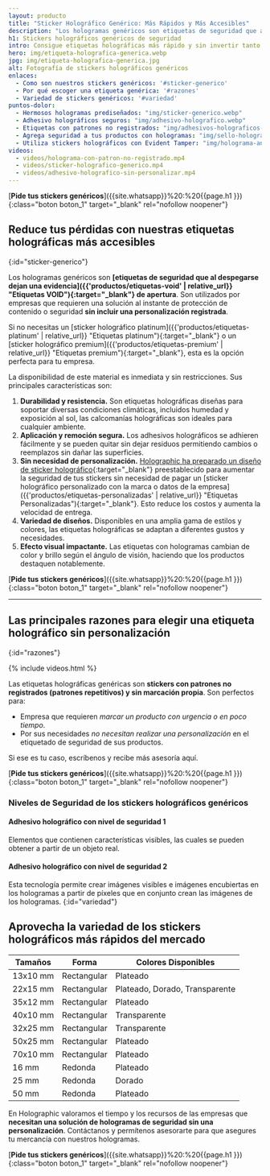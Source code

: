 ```yaml
---
layout: producto
title: "Sticker Holográfico Genérico: Más Rápidos y Más Accesibles"
description: "Los hologramas genéricos son etiquetas de seguridad que al despegarse dejan una evidencia y son utilizados por empresas que requieren una solución rápida"
h1: Stickers holográficos genéricos de seguridad 
intro: Consigue etiquetas holográficas más rápido y sin invertir tanto en personalizaciones
hero: img/etiqueta-holografica-generica.webp
jpg: img/etiqueta-holografica-generica.jpg
alt: Fotografía de stickers holográficos genéricos
enlaces:
  - Como son nuestros stickers genéricos: '#sticker-generico'
  - Por qué escoger una etiqueta genérica: '#razones'
  - Variedad de stickers genéricos: '#variedad'
puntos-dolor:
  - Hermosos hologramas prediseñados: "img/sticker-generico.webp"
  - Adhesivo holográficos seguros: "img/adhesivo-holografico.webp"
  - Etiquetas con patrones no registrados: "img/adhesivos-holograficos-standard.webp"
  - Agrega seguridad a tus productos con hologramas: "img/sello-holografico.webp"
  - Utiliza stickers holográficos con Evident Tamper: "img/holograma-antifalsificacion.webp"
videos:
  - videos/holograma-con-patron-no-registrado.mp4
  - videos/sticker-holografico-generico.mp4
  - videos/adhesivo-holografico-sin-personalizar.mp4
---
```

[**Pide tus stickers genéricos**]({{site.whatsapp}}%20:%20{{page.h1 }}){:class="boton boton_1" target="_blank" rel="nofollow noopener"}

## Reduce tus pérdidas con nuestras etiquetas holográficas más accesibles
{:id="sticker-generico"}

Los hologramas genéricos son **[etiquetas de seguridad que al despegarse dejan una evidencia]({{'productos/etiquetas-void' | relative_url}} "Etiquetas VOID"){:target="_blank"} de apertura**. Son utilizados por empresas que requieren una solución al instante de protección de contenido o seguridad **sin incluir una personalización registrada**.

Si no necesitas un [sticker holográfico platinum]({{'productos/etiquetas-platinum' | relative_url}} "Etiquetas platinum"){:target="_blank"} o un [sticker holográfico premium]({{'productos/etiquetas-premium' | relative_url}} "Etiquetas premium"){:target="_blank"}, esta es la opción perfecta para tu empresa.

La disponibilidad de este material es inmediata y sin restricciones. Sus principales características son:

1. **Durabilidad y resistencia.** Son etiquetas holográficas diseñas para soportar diversas condiciones climáticas, incluidos humedad y exposición al sol, las calcomanías holográficas son ideales para cualquier ambiente.
2. **Aplicación y remoción segura.** Los adhesivos holográficos se adhieren fácilmente y se pueden quitar sin dejar residuos permitiendo cambios o reemplazos sin dañar las superficies.
3. **Sin necesidad de personalización.** [Holographic ha preparado un diseño de sticker holográfico](/){:target="_blank"} preestablecido para aumentar la seguridad de tus stickers sin necesidad de pagar un [sticker holográfico personalizado con la marca o datos de la empresa]({{'productos/etiquetas-personalizadas' | relative_url}} "Etiquetas Personalizadas"){:target="_blank"}. Esto reduce los costos y aumenta la velocidad de entrega.
4. **Variedad de diseños.** Disponibles en una amplia gama de estilos y colores, las etiquetas holográficas se adaptan a diferentes gustos y necesidades.
5. **Efecto visual impactante.** Las etiquetas con hologramas cambian de color y brillo según el ángulo de visión, haciendo que los productos destaquen notablemente.

[**Pide tus stickers genéricos**]({{site.whatsapp}}%20:%20{{page.h1 }}){:class="boton boton_1" target="_blank" rel="nofollow noopener"}

---

## Las principales razones para elegir una etiqueta holográfico sin personalización
{:id="razones"}

{% include videos.html %}

Las etiquetas holográficas genéricas son **stickers con patrones no registrados (patrones repetitivos) y sin marcación propia**. Son perfectos para:

* Empresa que requieren *marcar un producto con urgencia o en poco tiempo*.
* Por sus necesidades *no necesitan realizar una personalización* en el etiquetado de seguridad de sus productos.

Si ese es tu caso, escríbenos y recibe más asesoría aquí.

[**Pide tus stickers genéricos**]({{site.whatsapp}}%20:%20{{page.h1 }}){:class="boton boton_1" target="_blank" rel="nofollow noopener"}

### Niveles de Seguridad de los stickers holográficos genéricos

#### Adhesivo holográfico con nivel de seguridad 1

Elementos que contienen características visibles, las cuales se pueden obtener a partir de un objeto real.

#### Adhesivo holográfico con nivel de seguridad 2

Esta tecnología permite crear imágenes visibles e imágenes encubiertas en los hologramas a partir de píxeles que en conjunto crean las imágenes de los hologramas.
{:id="variedad"}

## Aprovecha la variedad de los stickers holográficos más rápidos del mercado

| Tamaños     | Forma       | Colores Disponibles       |
|-------------|-------------|---------------------------|
| 13x10 mm    | Rectangular | Plateado                  |
| 22x15 mm    | Rectangular | Plateado, Dorado, Transparente |
| 35x12 mm    | Rectangular | Plateado                  |
| 40x10 mm    | Rectangular | Transparente              |
| 32x25 mm    | Rectangular | Transparente              |
| 50x25 mm    | Rectangular | Plateado                  |
| 70x10 mm    | Rectangular | Plateado                  |
| 16 mm       | Redonda     | Plateado                  |
| 25 mm       | Redonda     | Dorado                    |
| 50 mm       | Redonda     | Plateado                  |

En Holographic valoramos el tiempo y los recursos de las empresas que **necesitan una solución de hologramas de seguridad sin una personalización**. Contáctanos y permítenos asesorarte para que asegures tu mercancía con nuestros hologramas.

[**Pide tus stickers genéricos**]({{site.whatsapp}}%20:%20{{page.h1 }}){:class="boton boton_1" target="_blank" rel="nofollow noopener"}
